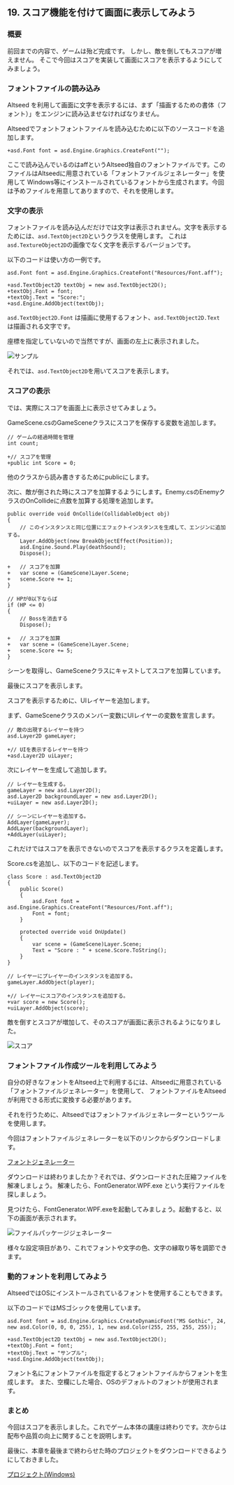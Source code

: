 ﻿## 19. スコア機能を付けて画面に表示してみよう

### 概要

前回までの内容で、ゲームは殆ど完成です。
しかし、敵を倒してもスコアが増えません。
そこで今回はスコアを実装して画面にスコアを表示するようにしてみましょう。

### フォントファイルの読み込み

Altseed を利用して画面に文字を表示するには、まず「描画するための書体（フォント）」をエンジンに読み込ませなければなりません。

Altseedでフォントフォントファイルを読み込むために以下のソースコードを追加します。

```
+asd.Font font = asd.Engine.Graphics.CreateFont("");
```

ここで読み込んでいるのはaffというAltseed独自のフォントファイルです。このファイルはAltseedに用意されている「フォントファイルジェネレーター」を使用して
Windows等にインストールされているフォントから生成されます。今回は予めファイルを用意してありますので、それを使用します。

### 文字の表示

フォントファイルを読み込んだだけでは文字は表示されません。文字を表示するためには、`asd.TextObject2D`というクラスを使用します。
これは`asd.TextureObject2D`の画像でなく文字を表示するバージョンです。

以下のコードは使い方の一例です。

```
asd.Font font = asd.Engine.Graphics.CreateFont("Resources/Font.aff");

+asd.TextObject2D textObj = new asd.TextObject2D();
+textObj.Font = font;
+textObj.Text = "Score:";
+asd.Engine.AddObject(textObj);
```

`asd.TextObject2D.Font` は描画に使用するフォント、`asd.TextObject2D.Text` は描画される文字です。

座標を指定していないので当然ですが、画面の左上に表示されました。

![サンプル](img/19_sample.png)

それでは、`asd.TextObject2D`を用いてスコアを表示します。

### スコアの表示

では、実際にスコアを画面上に表示させてみましょう。

GameScene.csのGameSceneクラスにスコアを保存する変数を追加します。

```
// ゲームの経過時間を管理
int count;

+// スコアを管理
+public int Score = 0;
```

他のクラスから読み書きするためにpublicにします。

次に、敵が倒された時にスコアを加算するようにします。Enemy.csのEnemyクラスのOnCollideに点数を加算する処理を追加します。


```
public override void OnCollide(CollidableObject obj)
{
	// このインスタンスと同じ位置にエフェクトインスタンスを生成して、エンジンに追加する。
	Layer.AddObject(new BreakObjectEffect(Position));
	asd.Engine.Sound.Play(deathSound);
	Dispose();

+	// スコアを加算
+	var scene = (GameScene)Layer.Scene;
+	scene.Score += 1;
}

```

```
// HPが0以下ならば
if (HP <= 0)
{
    // Bossを消去する
    Dispose();

+	// スコアを加算
+	var scene = (GameScene)Layer.Scene;
+	scene.Score += 5;
}
```

シーンを取得し、GameSceneクラスにキャストしてスコアを加算しています。

最後にスコアを表示します。

スコアを表示するために、UIレイヤーを追加します。

まず、GameSceneクラスのメンバー変数にUIレイヤーの変数を宣言します。

```
// 敵の出現するレイヤーを持つ
asd.Layer2D gameLayer;

+// UIを表示するレイヤーを持つ
+asd.Layer2D uiLayer;

```

次にレイヤーを生成して追加します。

```
// レイヤーを生成する。
gameLayer = new asd.Layer2D();
asd.Layer2D backgroundLayer = new asd.Layer2D();
+uiLayer = new asd.Layer2D();
```

```
// シーンにレイヤーを追加する。
AddLayer(gameLayer);
AddLayer(backgroundLayer);
+AddLayer(uiLayer);
```

これだけではスコアを表示できないのでスコアを表示するクラスを定義します。

Score.csを追加し、以下のコードを記述します。

```
class Score : asd.TextObject2D
{
	public Score()
	{
		asd.Font font = asd.Engine.Graphics.CreateFont("Resources/Font.aff");
		Font = font;
	}

	protected override void OnUpdate()
	{
		var scene = (GameScene)Layer.Scene;
		Text = "Score : " + scene.Score.ToString();
	}
}
```

```
// レイヤーにプレイヤーのインスタンスを追加する。
gameLayer.AddObject(player);

+// レイヤーにスコアのインスタンスを追加する。
+var score = new Score();
+uiLayer.AddObject(score);
```

敵を倒すとスコアが増加して、そのスコアが画面に表示されるようになりました。

![スコア](img/19_score.png)

### フォントファイル作成ツールを利用してみよう

自分の好きなフォントをAltseed上で利用するには、Altseedに用意されている「フォントファイルジェネレーター」を使用して、
フォントファイルをAltseedが利用できる形式に変換する必要があります。

それを行うために、Altseedではフォントファイルジェネレーターというツールを使用します。

今回はフォントファイルジェネレーターを以下のリンクからダウンロードします。

[フォントジェネレーター](Common/FontGenerator.zip?raw=true)

ダウンロードは終わりましたか？それでは、ダウンロードされた圧縮ファイルを解凍しましょう。
解凍したら、FontGenerator.WPF.exe という実行ファイルを探しましょう。

見つけたら、FontGenerator.WPF.exeを起動してみましょう。起動すると、以下の画面が表示されます。

![ファイルパッケージジェネレーター](img/19_fontgenerator.png)

様々な設定項目があり、これでフォントや文字の色、文字の縁取り等を調節できます。

### 動的フォントを利用してみよう

AltseedではOSにインストールされているフォントを使用することもできます。

以下のコードではMSゴシックを使用しています。


```
asd.Font font = asd.Engine.Graphics.CreateDynamicFont("MS Gothic", 24, new asd.Color(0, 0, 0, 255), 1, new asd.Color(255, 255, 255, 255));

+asd.TextObject2D textObj = new asd.TextObject2D();
+textObj.Font = font;
+textObj.Text = "サンプル";
+asd.Engine.AddObject(textObj);
```

フォント名にフォントファイルを指定するとフォントファイルからフォントを生成します。
また、空欄にした場合、OSのデフォルトのフォントが使用されます。

### まとめ

今回はスコアを表示しました。これでゲーム本体の講座は終わりです。次からは配布や品質の向上に関することを説明します。

最後に、本章を最後まで終わらせた時のプロジェクトをダウンロードできるようにしておきました。

[プロジェクト(Windows)](Projects/STG19.zip?raw=true)